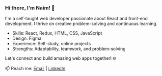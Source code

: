 ### Hi there, I'm Naim! 👋

I'm a self-taught web developer passionate about React and front-end development. I thrive on creative problem-solving and continuous learning.

- Skills: React, Redux, HTML, CSS, JavaScript
- Design: Figma
- Experience: Self-study, online projects
- Strengths: Adaptability, teamwork, and problem-solving

Let's connect and build amazing web apps together! 🌐

📫 Reach me: [Email](mailto:your-email@example.) | [LinkedIn](https://www.linkedin.com/in/your-profile/)
